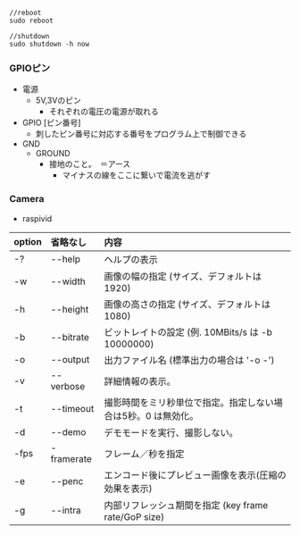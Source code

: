 ```
//reboot
sudo reboot

//shutdown
sudo shutdown -h now
```

### GPIOピン
- 電源
  - 5V,3Vのピン
     - それぞれの電圧の電源が取れる
- GPIO [ピン番号]
  - 刺したピン番号に対応する番号をプログラム上で制御できる
- GND
  - GROUND
    - 接地のこと。　＝アース
      - マイナスの線をここに繋いで電流を逃がす

### Camera
- raspivid  

|option|省略なし|内容|
|:--|:--|:--|
|-?|--help|ヘルプの表示|
|-w|--width|画像の幅の指定 (サイズ、デフォルトは 1920)|
|-h|--height|画像の高さの指定 (サイズ、デフォルトは 1080)|
|-b|--bitrate|ビットレイトの設定 (例. 10MBits/s は -b 10000000)|
|-o|--output|出力ファイル名 (標準出力の場合は '-o -') |
|-v|--verbose|詳細情報の表示。|
|-t|--timeout|撮影時間をミリ秒単位で指定。指定しない場合は5秒。0 は無効化。|
|-d|--demo|デモモードを実行、撮影しない。|
|-fps|-framerate|フレーム／秒を指定|
|-e|--penc|エンコード後にプレビュー画像を表示(圧縮の効果を表示)|
|-g|--intra|内部リフレッシュ期間を指定 (key frame rate/GoP size)|
